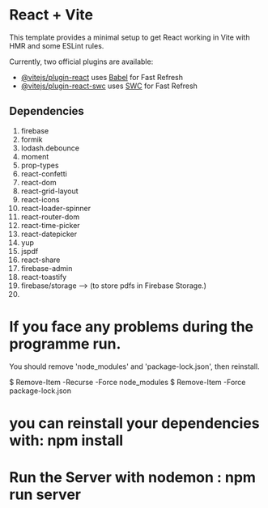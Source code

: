 # React + Vite

This template provides a minimal setup to get React working in Vite with HMR and some ESLint rules.

Currently, two official plugins are available:

- [@vitejs/plugin-react](https://github.com/vitejs/vite-plugin-react/blob/main/packages/plugin-react/README.md) uses [Babel](https://babeljs.io/) for Fast Refresh
- [@vitejs/plugin-react-swc](https://github.com/vitejs/vite-plugin-react-swc) uses [SWC](https://swc.rs/) for Fast Refresh


Dependencies
------------
1. firebase
2. formik
3. lodash.debounce
4. moment
5. prop-types
6. react-confetti
7. react-dom
8. react-grid-layout
9. react-icons
10. react-loader-spinner
11. react-router-dom
12. react-time-picker
13. react-datepicker
14. yup
15. jspdf
16. react-share
17. firebase-admin
18. react-toastify
19. firebase/storage --> (to store pdfs in Firebase Storage.)
20. 

# If you face any problems during the programme run. 
  You should remove 'node_modules' and 'package-lock.json', then reinstall. 

$ Remove-Item -Recurse -Force node_modules
$ Remove-Item -Force package-lock.json

# you can reinstall your dependencies with: npm install
# Run the Server with nodemon : npm run server